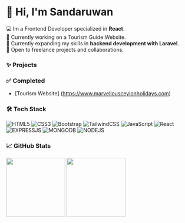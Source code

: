 # 👋 Hi, I'm Sandaruwan  
💻 Im a Frontend Developer specialized  in **React**.  
🚀 Currently working on a Tourism Guide Website.  
🌱 Currently expanding my skills in **backend development with Laravel**.  
🚀 Open to freelance projects and collaborations.  

### ✨  Projects

  ### ✅ Completed  

  - [Tourism Website] (https://www.marvellousceylonholidays.com)

### 🛠️ Tech Stack

![HTML5](https://img.shields.io/badge/html5-%23E34F26.svg?style=for-the-badge&logo=html5&logoColor=white)
![CSS3](https://img.shields.io/badge/CSS3-1572B6?style=for-the-badge&logo=css3&logoColor=white) 
![Bootstrap](https://img.shields.io/badge/bootstrap-%238511FA.svg?style=for-the-badge&logo=bootstrap&logoColor=white)
![TailwindCSS](https://img.shields.io/badge/tailwindcss-%2338B2AC.svg?style=for-the-badge&logo=tailwind-css&logoColor=white)
![JavaScript](https://img.shields.io/badge/javascript-%23323330.svg?style=for-the-badge&logo=javascript&logoColor=%23F7DF1E)
![React](https://img.shields.io/badge/React-61DAFB?style=for-the-badge&logo=react&logoColor=black) 
![EXPRESSJS](https://img.shields.io/badge/expressjs-%23777BB4.svg?style=for-the-badge&logo=expressjs&logoColor=white)
![MONGODB](https://img.shields.io/badge/mongodb-4479A1.svg?style=for-the-badge&logo=mongodb&logoColor=white)
![NODEJS](https://img.shields.io/badge/nodejs-%23FF2D20.svg?style=for-the-badge&logo=nodejs&logoColor=white)

### 📈 GitHub Stats

<div align="start">
  <img height="160" src="https://github-readme-stats.vercel.app/api?username=Sandaruwan7056&show_icons=true&theme=tokyonight" />
  <img height="160" src="https://github-readme-stats.vercel.app/api/top-langs/?username=Sandaruwan7056&theme=tokyonight" />
</div>


<!--
**Sandaruwan7056/Sandaruwan7056** is a ✨ _special_ ✨ repository because its `README.md` (this file) appears on your GitHub profile.

Here are some ideas to get you started:

- 🔭 I’m currently working on ...
- 🌱 I’m currently learning ...
- 👯 I’m looking to collaborate on ...
- 🤔 I’m looking for help with ...
- 💬 Ask me about ...
- 📫 How to reach me: ...
- 😄 Pronouns: ...
- ⚡ Fun fact: ...
-->
